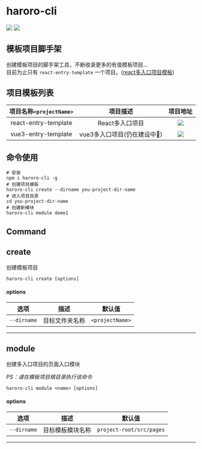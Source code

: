 # haroro-cli

[<img src="https://img.shields.io/static/v1?label=NPM&labelColor=cb0014&message=haroro-cli&color=black"/>](https://www.npmjs.com/package/haroro-cli)
[<img src="https://img.shields.io/static/v1?label=Github&labelColor=green&message=haroro-cli&color=black"/>](https://github.com/iHaroro/haroro-cli)

## 模板项目脚手架

创建模板项目的脚手架工具，不断收录更多的有值模板项目...
<br/>
目前为止只有 `react-entry-template` 一个项目。([react多入口项目模板](https://github.com/iHaroro/react-entry-template))

## 项目模板列表

| 项目名称`<projectName>`  |        项目描述        |                                                                                  项目地址                                                                                   |
|:--------------------:|:------------------:|:-----------------------------------------------------------------------------------------------------------------------------------------------------------------------:|
| react-entry-template |     React多入口项目     | [<img src="https://img.shields.io/static/v1?label=Github&labelColor=green&message=react-entry-template&color=black"/>](https://github.com/iHaroro/react-entry-template) |
| vue3-entry-template  | vue3多入口项目(仍在建设中🚧) |  [<img src="https://img.shields.io/static/v1?label=Github&labelColor=green&message=vue3-entry-template&color=black"/>](https://github.com/iHaroro/vue3-entry-template)  |

## 命令使用

```shell
# 安装
npm i haroro-cli -g
# 创建项目模板
haroro-cli create --dirname you-project-dir-name
# 进入项目目录
cd you-project-dir-name
# 创建新模块
haroro-cli module demo1
```

## Command

## **create**

创建模板项目

`haroro-cli create [options]`

#### options

|选项|描述|默认值|
|:---:|:---:|:---:|
|`--dirname`|目标文件夹名称|`<projectName>`|

<hr/>

## **module**

创建多入口项目的页面入口模块

_PS：请在模板项目根目录执行该命令_

`haroro-cli module <name> [options]`

#### options

|选项|描述|默认值|
|:---:|:---:|:---:|
|`--dirname`|目标模板模块名称|`project-root/src/pages`|

<hr/>

